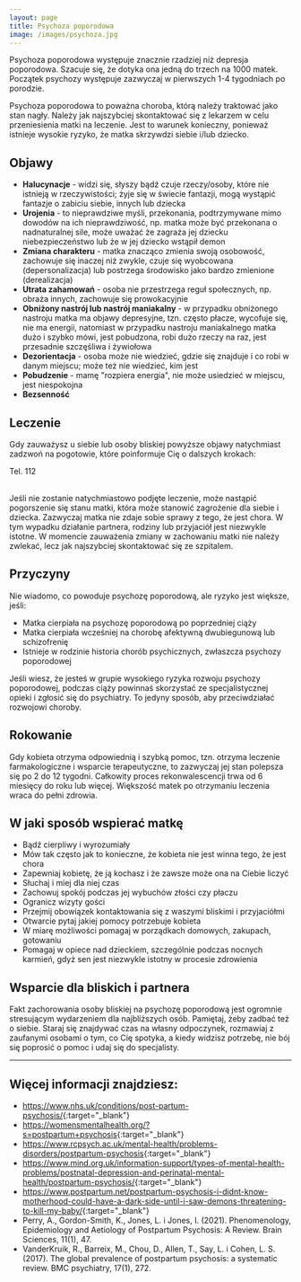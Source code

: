 ```yaml
---
layout: page
title: Psychoza poporodowa
image: /images/psychoza.jpg
---
```


Psychoza poporodowa występuje znacznie rzadziej niż depresja poporodowa. Szacuje się, że dotyka ona jedną do trzech na 1000 matek. Początek psychozy występuje zazwyczaj w pierwszych 1-4 tygodniach po porodzie. 

<div class="box">
Psychoza poporodowa to poważna choroba, którą należy traktować jako stan nagły. Należy jak najszybciej skontaktować się z lekarzem w celu przeniesienia matki na leczenie. Jest to warunek konieczny, ponieważ istnieje wysokie ryzyko, że matka skrzywdzi siebie i/lub dziecko.
</div>

## Objawy

- **Halucynacje** - widzi się, słyszy bądź czuje rzeczy/osoby, które nie istnieją w rzeczywistości; żyje się w świecie fantazji, mogą wystąpić fantazje o zabiciu siebie, innych lub dziecka
- **Urojenia** - to nieprawdziwe myśli, przekonania, podtrzymywane mimo dowodów na ich nieprawdziwość, np. matka może być przekonana o nadnaturalnej sile, może uważać że zagraża jej dziecku niebezpieczeństwo lub że w jej dziecko wstąpił demon
- **Zmiana charakteru** - matka znacząco zmienia swoją osobowość, zachowuje się inaczej niż zwykle, czuje się wyobcowana (depersonalizacja) lub postrzega środowisko jako bardzo zmienione (derealizacja)
- **Utrata zahamowań** - osoba nie przestrzega reguł społecznych, np. obraża innych, zachowuje się prowokacyjnie 
- **Obniżony nastrój lub nastrój maniakalny** - w przypadku obniżonego nastroju matka ma objawy depresyjne, tzn. często płacze, wycofuje się, nie ma energii, natomiast w przypadku nastroju maniakalnego matka dużo i szybko mówi, jest pobudzona, robi dużo rzeczy na raz, jest przesadnie szczęśliwa i żywiołowa
- **Dezorientacja** - osoba może nie wiedzieć, gdzie się znajduje i co robi w danym miejscu; może też nie wiedzieć, kim jest
- **Pobudzenie** - mamę "rozpiera energia", nie może usiedzieć w miejscu, jest niespokojna
- **Bezsenność** 



## Leczenie

Gdy zauważysz u siebie lub osoby bliskiej powyższe objawy natychmiast zadzwoń na pogotowie, które poinformuje Cię o dalszych krokach: 

<div class="align-center"><span class="button primary-red large">Tel. 112</span></div><br/>

Jeśli nie zostanie natychmiastowo podjęte leczenie, może nastąpić pogorszenie się stanu matki, która może stanowić zagrożenie dla siebie i dziecka. Zazwyczaj matka nie zdaje sobie sprawy z tego, że jest chora. W tym wypadku działanie partnera, rodziny lub przyjaciół jest niezwykle istotne. W momencie zauważenia zmiany w zachowaniu matki nie należy zwlekać, lecz jak najszybciej skontaktować się ze szpitalem.


## Przyczyny
Nie wiadomo, co powoduje psychozę poporodową, ale ryzyko jest większe, jeśli:

- Matka cierpiała na psychozę poporodową po poprzedniej ciąży
- Matka cierpiała wcześniej na chorobę afektywną dwubiegunową lub schizofrenię
- Istnieje w rodzinie historia chorób psychicznych, zwłaszcza psychozy poporodowej


Jeśli wiesz, że jesteś w grupie wysokiego ryzyka rozwoju psychozy poporodowej, podczas ciąży powinnaś skorzystać ze specjalistycznej opieki i zgłosić się do psychiatry. To jedyny sposób, aby przeciwdziałać rozwojowi choroby.


## Rokowanie
Gdy kobieta otrzyma odpowiednią i szybką pomoc, tzn. otrzyma leczenie farmakologiczne i wsparcie terapeutyczne, to zazwyczaj jej stan polepsza się po 2 do 12 tygodni. Całkowity proces rekonwalescencji trwa od 6 miesięcy do roku lub więcej. Większość matek po otrzymaniu leczenia wraca do pełni zdrowia.


## W jaki sposób wspierać matkę
- Bądź cierpliwy i wyrozumiały
- Mów tak często jak to konieczne, że kobieta nie jest winna tego, że jest chora
- Zapewniaj kobietę, że ją kochasz i że zawsze może ona na Ciebie liczyć
- Słuchaj i miej dla niej czas
- Zachowuj spokój podczas jej wybuchów złości czy płaczu
- Ogranicz wizyty gości
- Przejmij obowiązek kontaktowania się z waszymi bliskimi i przyjaciółmi
- Otwarcie pytaj jakiej pomocy potrzebuje kobieta
- W miarę możliwości pomagaj w porządkach domowych, zakupach, gotowaniu
- Pomagaj w opiece nad dzieckiem, szczególnie podczas nocnych karmień, gdyż sen jest niezwykle istotny w procesie zdrowienia 


## Wsparcie dla bliskich i partnera
Fakt zachorowania osoby bliskiej na psychozę poporodową jest ogromnie stresującym wydarzeniem dla najbliższych osób. Pamiętaj, żeby zadbać też o siebie. Staraj się znajdywać czas na własny odpoczynek, rozmawiaj z zaufanymi osobami o tym, co Cię spotyka, a kiedy widzisz potrzebę, nie bój się poprosić o pomoc i udaj się do specjalisty.

---

## Więcej informacji znajdziesz:

- <https://www.nhs.uk/conditions/post-partum-psychosis/>{:target="_blank"}
- <https://womensmentalhealth.org/?s=postpartum+psychosis>{:target="_blank"}
- <https://www.rcpsych.ac.uk/mental-health/problems-disorders/postpartum-psychosis>{:target="_blank"}
- <https://www.mind.org.uk/information-support/types-of-mental-health-problems/postnatal-depression-and-perinatal-mental-health/postpartum-psychosis/>{:target="_blank"}
- <https://www.postpartum.net/postpartum-psychosis-i-didnt-know-motherhood-could-have-a-dark-side-until-i-saw-demons-threatening-to-kill-my-baby/>{:target="_blank"}
- Perry, A., Gordon-Smith, K., Jones, L. i Jones, I. (2021). Phenomenology, Epidemiology and Aetiology of Postpartum Psychosis: A Review. Brain Sciences, 11(1), 47.
- VanderKruik, R., Barreix, M., Chou, D., Allen, T., Say, L. i Cohen, L. S. (2017). The global prevalence of postpartum psychosis: a systematic review. BMC psychiatry, 17(1), 272.



